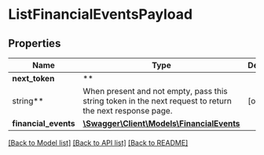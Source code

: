 # ListFinancialEventsPayload

## Properties

Name | Type | Description | Notes
------------ | ------------- | ------------- | -------------
**next_token** | **
string** | When present and not empty, pass this string token in the next request to return the next response page. | [optional]
**financial_events** | [**\Swagger\Client\Models\FinancialEvents**](FinancialEvents.md) |  | [optional]

[[Back to Model list]](../../README.md#documentation-for-models) [[Back to API list]](../../README.md#documentation-for-api-endpoints) [[Back to README]](../../README.md)


